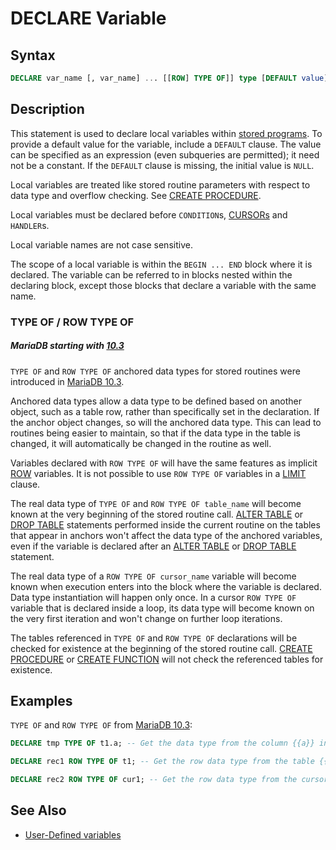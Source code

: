 # DECLARE Variable

## Syntax

```sql
DECLARE var_name [, var_name] ... [[ROW] TYPE OF]] type [DEFAULT value]
```

## Description

This statement is used to declare local variables within [stored programs](/kb/en/stored-programs-and-views/). To
provide a default value for the variable, include a `DEFAULT` clause. The
value can be specified as an expression (even subqueries are permitted); it need not be a constant. If the
`DEFAULT` clause is missing, the initial value is `NULL`.

Local variables are treated like stored routine parameters with respect to data
type and overflow checking.  See [CREATE PROCEDURE](/programming-customizing-mariadb/stored-routines/stored-procedures/create-procedure/).

Local variables must be declared before `CONDITION`s, [CURSORs](/kb/en/programmatic-and-compound-statements-cursors/) and `HANDLER`s.

Local variable names are not case sensitive.

The scope of a local variable is within the `BEGIN ... END` block where it is
declared. The variable can be referred to in blocks nested within the declaring
block, except those blocks that declare a variable with the same name.

### TYPE OF / ROW TYPE OF

##### MariaDB starting with [10.3](/kb/en/what-is-mariadb-103/)

`TYPE OF` and `ROW TYPE OF` anchored data types for stored routines were introduced in [MariaDB 10.3](/kb/en/what-is-mariadb-103/).

Anchored data types allow a data type to be defined based on another object, such as a table row, rather than specifically set in the declaration. If the anchor object changes, so will the anchored data type. This can lead to routines being easier to maintain, so that if the data type in the table is changed, it will automatically be changed in the routine as well.

Variables declared with `ROW TYPE OF` will have the same features as implicit [ROW](/columns-storage-engines-and-plugins/data-types/string-data-types/row/) variables. It is not possible to use `ROW TYPE OF` variables in a [LIMIT](/sql-statements-structure/sql-statements/data-manipulation/selecting-data/limit/) clause.

The real data type of `TYPE OF` and `ROW TYPE OF table_name` will become known at the very beginning of the stored routine call. [ALTER TABLE](/sql-statements-structure/sql-statements/data-definition/alter/alter-table/) or [DROP TABLE](/sql-statements-structure/sql-statements/data-definition/drop/drop-table/) statements performed inside the current routine on the tables that appear in anchors won't affect the data type of the anchored variables, even if the variable is declared after an [ALTER TABLE](/sql-statements-structure/sql-statements/data-definition/alter/alter-table/) or [DROP TABLE](/sql-statements-structure/sql-statements/data-definition/drop/drop-table/) statement.

The real data type of a `ROW TYPE OF cursor_name` variable will become known when execution enters into the block where the variable is declared. Data type instantiation will happen only once. In a cursor `ROW TYPE OF` variable that is declared inside a loop, its data type will become known on the very first iteration and won't change on further loop iterations.

The tables referenced in `TYPE OF` and `ROW TYPE OF` declarations will be checked for existence at the beginning of the stored routine call. [CREATE PROCEDURE](/programming-customizing-mariadb/stored-routines/stored-procedures/create-procedure/) or [CREATE FUNCTION](/sql-statements-structure/sql-statements/data-definition/create/create-function/) will not check the referenced tables for existence.

## Examples

`TYPE OF` and `ROW TYPE OF` from [MariaDB 10.3](/kb/en/what-is-mariadb-103/):

```sql
DECLARE tmp TYPE OF t1.a; -- Get the data type from the column {{a}} in the table {{t1}}

DECLARE rec1 ROW TYPE OF t1; -- Get the row data type from the table {{t1}}

DECLARE rec2 ROW TYPE OF cur1; -- Get the row data type from the cursor {{cur1}}
```

## See Also

- [User-Defined variables](/sql-statements-structure/sql-language-structure/user-defined-variables/)